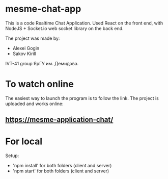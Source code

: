 # mesme-chat-app

This is a code Realtime Chat Application. Used React on the front end, with NodeJS + Socket.io web socket library on the back end.

The project was made by:
* Alexei Gogin
* Sakov Kirill

IVT-41 group ЯрГУ им. Демидова.

# To watch online

The easiest way to launch the program is to follow the link. The project is uploaded and works online:

## [https://mesme-application-chat/](https://laughing-kepler-d74af3.netlify.app/)

# For local 

Setup:
* 'npm install' for both folders (client and server)
* 'npm start' for both folders (client and server)
